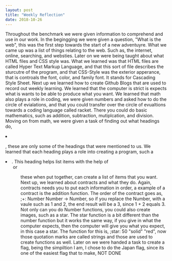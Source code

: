 ```yaml
---
layout: post
title: "Weekly Reflection"
date: 2018-10-26
---
```


Throughout the benchmark we were given information to comprehend and use in our work. In the begingging we were given a question, "What is the web", this was the first step towards the start of a new adventuyre. What we came up was a list of things relating to the web. Such as, the internet, online, searching, and websties. Later on we were being taught about what HTML files and CSS style was. What we learned was that HTML files are called Hyper Text Markup Language, and that this sort of file describes the sturcutre of the program, and that CSS-Style was the exterior apperance, that is controals the font, color, and family font. It stands for Cascading Style Sheet. Next up we learned how to create Github Blogs that are used to record out weekly learning. We learned that the computer is strict is expects what is wants to be able to produce what you want. We learned that math also plays a role in coding, we were given numbers and asked how to do the circle of evialations, and that you could transfer over the circle of evualtions towards a coding language called racket. There you could do basic mathematics, such as addition, subtraction, mutiplcation, and division. Moving on from math, we were given a task of finding out what headings do, <li> <heads> <p>, these are only some of the headings that were mentioned to us. We learned that each heading plays a role into creating a program, such a <li>. This heading helps list items with the help of <ol> or <ul> these when put together, can create a list of items that you want. Next up, we learned about contracts and what they do. Again, contracts needs you to put each information in order, a example of a contract is the addition function. The order of the contract goes as, ;+: Number Number -> Number, so if you replace the Number, with a vaule such as 1 and 2, the end result will be a 3, since 1 + 2 equals 3. Not only can you do Number functions, you could also create images, such as a star. The star function is a bit different than the number function but it works the same way, if you give in what the computer expects, then the computer will give you what you expect, in this case a star. The function for this is, ;star: 50 "solid" "red", now those quotation marks are called strings and those are used to create functions as well. Later on we were handed a task to create a flag, being the simpiltion I am, I chose to do the Japan flag, since its one of the easiest flag that to make, NOT DONE
